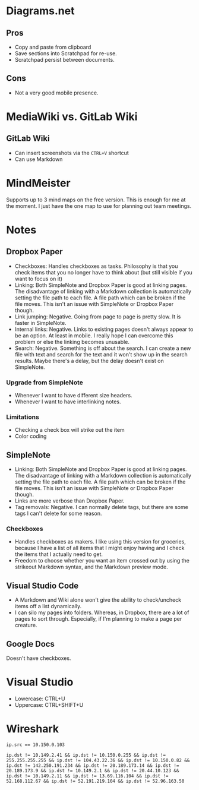 # Diagrams.net
## Pros
* Copy and paste from clipboard
* Save sections into Scratchpad for re-use.
* Scratchpad persist between documents.

## Cons
* Not a very good mobile presence.

# MediaWiki vs. GitLab Wiki
## GitLab Wiki
* Can insert screenshots via the `CTRL+V` shortcut
* Can use Markdown

# MindMeister
Supports up to 3 mind maps on the free version. This is enough for me at the moment. I just have the one map to use for planning out team meetings. 

# Notes
## Dropbox Paper
* Checkboxes: Handles checkboxes as tasks. Philosophy is that you check items that you no longer have to think about (but still visible if you want to focus on it)
* Linking: Both SimpleNote and Dropbox Paper is good at linking pages. The disadvantage of linking with a Markdown collection is automatically setting the file path to each file. A file path which can be broken if the file moves. This isn't an issue with SimpleNote or Dropbox Paper though. 
* Link jumping: Negative. Going from page to page is pretty slow. It is faster in SimpleNote. 
* Internal links: Negative. Links to existing pages doesn't always appear to be an option. At least in mobile. I really hope I can overcome this problem or else the linking becomes unusable.
* Search: Negative. Something is off about the search. I can create a new file with text and search for the text and it won't show up in the search results. Maybe there's a delay, but the delay doesn't exist on SimpleNote. 

### Upgrade from SimpleNote
* Whenever I want to have different size headers. 
* Whenever I want to have interlinking notes. 

### Limitations
* Checking a check box will strike out the item
* Color coding

## SimpleNote
* Linking: Both SimpleNote and Dropbox Paper is good at linking pages. The disadvantage of linking with a Markdown collection is automatically setting the file path to each file. A file path which can be broken if the file moves. This isn't an issue with SimpleNote or Dropbox Paper though. 
* Links are more verbose than Dropbox Paper.
* Tag removals: Negative. I can normally delete tags, but there are some tags I can't delete for some reason. 

### Checkboxes
* Handles checkboxes as makers. I like using this version for groceries, because I have a list of all items that I might enjoy having and I check the items that I actually need to get.
* Freedom to choose whether you want an item crossed out by using the strikeout Markdown syntax, and the Markdown preview mode. 

## Visual Studio Code
* A Markdown and Wiki alone won't give the ability to check/uncheck items off a list dynamically. 
* I can silo my pages into folders.  Whereas, in Dropbox, there are a lot of pages to sort through. Especially, if I'm planning to make a page per creature. 

## Google Docs
Doesn't have checkboxes. 

# Visual Studio
* Lowercase: CTRL+U
* Uppercase: CTRL+SHIFT+U

# Wireshark
```
ip.src == 10.150.0.103

ip.dst != 10.149.2.41 && ip.dst != 10.150.0.255 && ip.dst != 255.255.255.255 && ip.dst != 104.43.22.36 && ip.dst != 10.150.0.82 && ip.dst != 142.250.191.234 && ip.dst != 20.189.173.14 && ip.dst != 20.189.173.9 && ip.dst != 10.149.2.1 && ip.dst != 20.44.10.123 && ip.dst != 10.149.2.11 && ip.dst != 13.69.116.104 && ip.dst != 52.168.112.67 && ip.dst != 52.191.219.104 && ip.dst != 52.96.163.50
```
